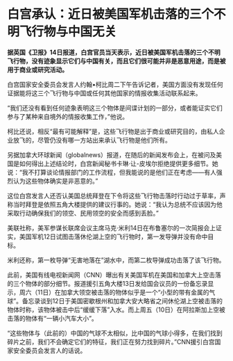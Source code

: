 # 白宫承认：近日被美国军机击落的三个不明飞行物与中国无关

**据英国《卫报》14日报道，白宫官员当天表示，近日被美国军机击落的三个不明飞行物，没有迹象显示它们与中国有关，而且它们很可能并非是恶意用途，而是被用于商业或研究活动。**

白宫国家安全委员会发言人约翰•柯比周二下午告诉记者，美国方面没有发现任何证据能将这三个飞行物与中国或任何其他国家的情报收集活动联系起来。

“我们还没有看到任何迹象表明这三个物体是间谍计划的一部分，或者能证实它们参与了某种来自境外的情报收集工作，”他说。

柯比还说，相反“最有可能解释”是，这些飞行物是出于商业或研究目的，由私人企业放飞的，尽管仍没有哪一方站出来承认飞行物是他们所有。

另据加拿大环球新闻（globalnews）报道，在随后的新闻发布会上，在被问及美国是如何得出上述结论时，白宫新闻秘书卡琳·让-皮埃尔拒绝提供更多细节。她说：“我不打算谈论情报部门的工作流程，但我能说的是他们正在考虑——有人强烈认为这些物体确实是非恶意的。”

这位白宫发言人还否认美国总统拜登在下令将这些飞行物击落时行动过于草率，声称当时拜登是依照五角大楼提供的建议行事的。她说：“我认为总统不应该因为他采取行动确保我们的领空、民用领空的安全而感到丢脸。”

美联社称，美军参谋长联席会议主席马克·米利14日在布鲁塞尔的一次简报会上证实，美国军机12日试图击落休伦湖上空的飞行物时，第一发导弹并没有命中目标。

米利还称，第一枚导弹“无害地落在”湖水中，而第二枚导弹成功击落了该飞行物。

此前，美国有线电视新闻网（CNN）曝出有关美国军机在美国和加拿大上空击落的三个物体的部分细节。报道援引五角大楼13日发给国会议员的一份备忘录显示，周六（11日）在加拿大领空被击落的物体似乎是一个“小型的带有金属的气球”。备忘录谈到12日于美国密歇根州和加拿大安大略省之间休伦湖上空被击落的物体时称，该物体被击中后“缓缓下落”入水。而上周五（10日）在阿拉斯加上空被击落的物体有“一辆小汽车大小”。

“这些物体与（此前的）中国的气球不太相似，比中国的气球小得多，在我们找到碎片之前，我们不会确定它们的特征，我们正在努力找到碎片。”CNN援引白宫国家安全委员会发言人的话说。

